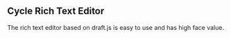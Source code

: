 ## Cycle Rich Text Editor

The rich text editor based on draft.js is easy to use and has high face value.